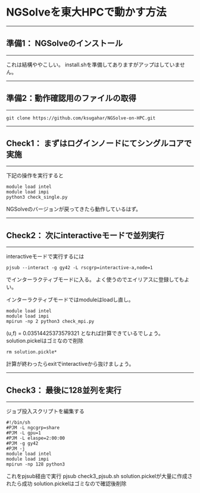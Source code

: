 # NGSolveを東大HPCで動かす方法
---
## 準備1： NGSolveのインストール
---

これは結構ややこしい。
install.shを準備してありますがアップはしていません。

---
## 準備2：動作確認用のファイルの取得
---
```
git clone https://github.com/ksugahar/NGSolve-on-HPC.git
```
---
## Check1： まずはログインノードにてシングルコアで実施
---
下記の操作を実行すると
```
module load intel
module load impi
python3 check_single.py
````
NGSolveのバージョンが戻ってきたら動作しているはず。

---
## Check2： 次にinteractiveモードで並列実行
---
interactiveモードで実行するには
```
pjsub --interact -g gy42 -L rscgrp=interactive-a,node=1
```
でインターラクティブモードに入る。
よく使うのでエイリアスに登録してもよい。

インターラクティブモードではmoduleはloadし直し。
```
module load intel
module load impi
mpirun -np 2 python3 check_mpi.py
```
(u,f) = 0.03514425373579321
となれば計算できているでしょう。
solution.pickelはゴミなので削除
```
rm solution.pickle*
```
計算が終わったらexitでinteractiveから抜けましょう。

---
## Check3： 最後に128並列を実行
---
ジョブ投入スクリプトを編集する
```
#!/bin/sh
#PJM -L ngcgrp=share
#PJM -L gpu=1
#PJM -L elaspe=2:00:00
#PJM -g gy42
#PJM -j
module load intel
module load impi
mpirun -np 128 python3
```
これをpjsub経由で実行
pjsub check3_pjsub.sh
solution.pickelが大量に作成されたら成功
solution.pickelはゴミなので確認後削除

